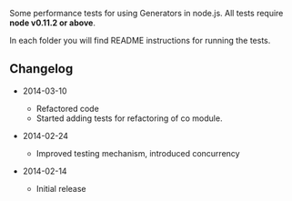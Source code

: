 Some performance tests for using Generators in node.js. All tests require **node v0.11.2 or above**.

In each folder you will find README instructions for running the tests.

## Changelog

* 2014-03-10
  * Refactored code
  * Started adding tests for refactoring of co module.

* 2014-02-24
  * Improved testing mechanism, introduced concurrency

* 2014-02-14
  * Initial release